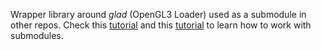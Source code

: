 Wrapper library around *glad* (OpenGL3 Loader) used as a submodule in other repos.
Check this [tutorial][submodule-tutorial1] and this [tutorial][submodule-tutorial2] to learn how to work with submodules.

[submodule-tutorial1]: https://gist.github.com/gitaarik/8735255
[submodule-tutorial2]: https://git-scm.com/book/en/v2/Git-Tools-Submodules
